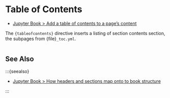 Table of Contents
=================

* [Jupyter Book > Add a table of contents to a page’s content](https://jupyterbook.org/en/stable/structure/configure.html#add-a-table-of-contents-to-a-pages-content)

The `{tableofcontents}` directive inserts a listing of section contents
section, the subpages from {file}`_toc.yml`.

```{tableofcontents}
```

See Also
--------

:::{seealso}

* [Jupyter Book > How headers and sections map onto to book structure](https://jupyterbook.org/en/stable/structure/sections-headers.html)

:::
